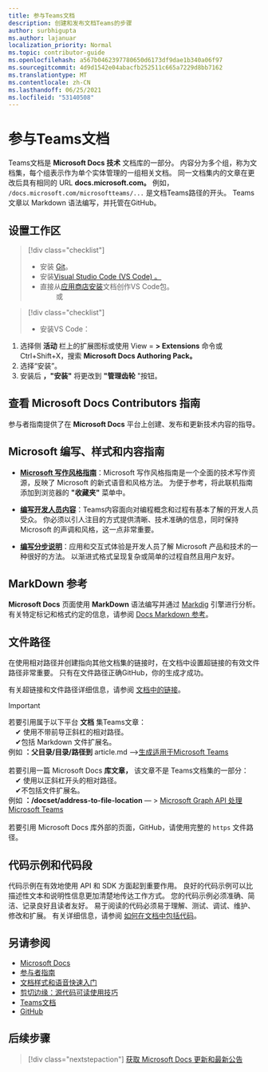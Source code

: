 ```yaml
---
title: 参与Teams文档
description: 创建和发布文档Teams的步骤
author: surbhigupta
ms.author: lajanuar
localization_priority: Normal
ms.topic: contributor-guide
ms.openlocfilehash: a567b0462397780650d6173df9dae1b340a06f97
ms.sourcegitcommit: 4d9d1542e04abacfb252511c665a7229d8bb7162
ms.translationtype: MT
ms.contentlocale: zh-CN
ms.lasthandoff: 06/25/2021
ms.locfileid: "53140508"
---
```

# <a name="contribute-to-teams-documentation"></a>参与Teams文档

Teams文档是 **Microsoft Docs 技术** 文档库的一部分。 内容分为多个组，称为文档集，每个组表示作为单个实体管理的一组相关文档。 同一文档集内的文章在更改后具有相同的 URL **docs.microsoft.com。** 例如， `/docs.microsoft.com/microsoftteams/...` 是文档Teams路径的开头。 Teams文章以 Markdown 语法编写，并托管在GitHub。

## <a name="set-up-your-workspace"></a>设置工作区

> [!div class="checklist"]
>
> * 安装 [Git](https://git-scm.com/book/en/v2/Getting-Started-Installing-Git)。
> * 安装[Visual Studio Code (VS Code) 。](https://code.visualstudio.com/)
> * 直接从[应用商店安装](https://marketplace.visualstudio.com/items?itemName=docsmsft.docs-authoring-pack)文档创作VS Code包。
<br>&emsp;&emsp; 或

> [!div class="checklist"]
>
> * 安装VS Code：

   1. 选择侧 **活动** 栏上的扩展图标或使用 View = **> Extensions** 命令或 Ctrl+Shift+X，搜索 **Microsoft Docs Authoring Pack。**
   1. 选择“安装”。
   1. 安装后 **，"安装"** 将更改到 **"管理齿轮** "按钮。

## <a name="review-the-microsoft-docs-contributors-guide"></a>查看 Microsoft Docs Contributors 指南

参与者指南提供了在 **Microsoft Docs** 平台上创建、发布和更新技术内容的指导。 

## <a name="microsoft-writing-style-and-content-guides"></a>Microsoft 编写、样式和内容指南

* **[Microsoft 写作风格指南](/style-guide/welcome)**：Microsoft 写作风格指南是一个全面的技术写作资源，反映了 Microsoft 的新式语音和风格方法。 为便于参考，将此联机指南添加到浏览器的 **"收藏夹"** 菜单中。

* **[编写开发人员内容](/style-guide/developer-content/)**：Teams内容面向对编程概念和过程有基本了解的开发人员受众。 你必须以引人注目的方式提供清晰、技术准确的信息，同时保持 Microsoft 的声调和风格，这一点非常重要。

* **[编写分步说明](/style-guide/procedures-instructions/writing-step-by-step-instructions)**：应用和交互式体验是开发人员了解 Microsoft 产品和技术的一种很好的方法。 以渐进式格式呈现复杂或简单的过程自然且用户友好。

## <a name="markdown-reference"></a>MarkDown 参考

**Microsoft Docs** 页面使用 **MarkDown** 语法编写并通过 [Markdig](https://github.com/lunet-io/markdig) 引擎进行分析。 有关特定标记和格式约定的信息，请参阅 [Docs Markdown 参考](/contribute/markdown-reference)。

## <a name="file-paths"></a>文件路径

在使用相对路径并创建指向其他文档集的链接时，在文档中设置超链接的有效文件路径非常重要。 只有在文件路径正确GitHub，你的生成才成功。
 
有关超链接和文件路径详细信息，请参阅 [文档中的链接](/contribute/how-to-write-links)。

> [!IMPORTANT]
> 若要引用属于以下平台 **文档** 集Teams文章：<br>
> &emsp;&#x2714; 使用不带前导正斜杠的相对路径。<br>
> &emsp;&#x2714;包括 Markdown 文件扩展名。<br>
>例如 **：父目录/目录/路径到** article.md —>[生成适用于Microsoft Teams](../concepts/building-an-app.md) <br><br>
> 若要引用一篇 Microsoft Docs **库文章，** 该文章不是 Teams文档集的一部分：<br>
> &emsp;&#x2714; 使用以正斜杠开头的相对路径。<br>
> &emsp;&#x2714;不包括文件扩展名。 <br> 例如 **：/docset/address-to-file-location** — > [Microsoft Graph API 处理Microsoft Teams](/graph/api/resources/teams-api-overview)<br><br>
> 若要引用 Microsoft Docs 库外部的页面，GitHub，请使用完整的 `https` 文件路径。<br>

## <a name="code-samples-and-snippets"></a>代码示例和代码段

代码示例在有效地使用 API 和 SDK 方面起到重要作用。 良好的代码示例可以比描述性文本和说明性信息更加清楚地传达工作方式。 您的代码示例必须准确、简洁、记录良好且读者友好。 易于阅读的代码必须易于理解、测试、调试、维护、修改和扩展。 有关详细信息，请参阅 [如何在文档中包括代码](/contribute/code-in-docs)。

## <a name="see-also"></a>另请参阅

* [Microsoft Docs](/)
* [参与者指南](/contribute)
* [文档样式和语音快速入门](/contribute/style-quick-start)
* [剪切边缘：源代码可读使用技巧](/archive/msdn-magazine/2014/october/cutting-edge-source-code-readability-tips)
* [Teams文档](/microsoftteams/platform/overview)
* [GitHub](https://github.com/MicrosoftDocs/msteams-docs/tree/master/msteams-platform)


## <a name="next-step"></a>后续步骤

> [!div class="nextstepaction"]
> [获取 Microsoft Docs 更新和最新公告](/teamblog)
